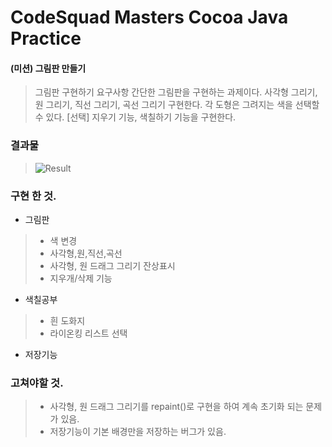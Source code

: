 # CodeSquad Masters Cocoa Java Practice


#### (미션) 그림판 만들기
> 그림판 구현하기 요구사항
간단한 그림판을 구현하는 과제이다.
사각형 그리기, 원 그리기, 직선 그리기, 곡선 그리기 구현한다.
각 도형은 그려지는 색을 선택할 수 있다.
[선택] 지우기 기능, 색칠하기 기능을 구현한다.


### 결과물

> ![Result](https://i.imgur.com/3ktwi2S.gif)


### 구현 한 것.

- 그림판
 >- 색 변경 
>- 사각형,원,직선,곡선
>- 사각형, 원 드래그 그리기 잔상표시 
> - 지우개/삭제 기능
- 색칠공부
 >- 흰 도화지
 >- 라이온킹 리스트 선택
>
- 저장기능


### 고쳐야할 것.
>- 사각형, 원 드래그 그리기를 repaint()로 구현을 하여 계속 초기화 되는 문제가 있음.
>- 저장기능이 기본 배경만을 저장하는 버그가 있음.
